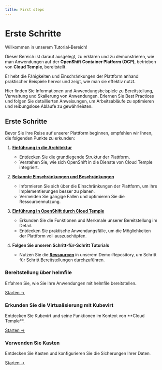 ```yaml
---
title: First steps
---
```


# Erste Schritte

Willkommen in unserem Tutorial-Bereich!

Dieser Bereich ist darauf ausgelegt, zu erklären und zu demonstrieren, wie man Anwendungen auf der **OpenShift Container Platform (OCP)**, betrieben von **Cloud Temple**, bereitstellt.

Er hebt die Fähigkeiten und Einschränkungen der Plattform anhand praktischer Beispiele hervor und zeigt, wie man sie effektiv nutzt.

Hier finden Sie Informationen und Anwendungsbeispiele zu Bereitstellung, Verwaltung und Skalierung von Anwendungen. Erlernen Sie Best Practices und folgen Sie detaillierten Anweisungen, um Arbeitsabläufe zu optimieren und reibungslose Abläufe zu gewährleisten.

## Erste Schritte

Bevor Sie Ihre Reise auf unserer Plattform beginnen, empfehlen wir Ihnen, die folgenden Punkte zu erkunden:

1. [**Einführung in die Architektur**](../concepts.md#architecture-générale-de-la-plateforme)
   - Entdecken Sie die grundlegende Struktur der Plattform.
   - Verstehen Sie, wie sich OpenShift in die Dienste von Cloud Temple integriert.

2. [**Bekannte Einschränkungen und Beschränkungen**](../concepts.md#limites-actuelles-de-loffre-redhat-openshift-en-environnement-secnumcloud)
   - Informieren Sie sich über die Einschränkungen der Plattform, um Ihre Implementierungen besser zu planen.
   - Vermeiden Sie gängige Fallen und optimieren Sie die Ressourcennutzung.

3. [**Einführung in OpenShift durch Cloud Temple**](../quickstart.md)
   - Erkunden Sie die Funktionen und Merkmale unserer Bereitstellung im Detail.
   - Entdecken Sie praktische Anwendungsfälle, um die Möglichkeiten der Plattform voll auszuschöpfen.

4. **Folgen Sie unseren Schritt-für-Schritt Tutorials**
   - Nutzen Sie die [**Ressourcen**](https://github.com/Cloud-Temple/product-openshift-how-to/tree/main) in unserem Demo-Repository, um Schritt für Schritt Bereitstellungen durchzuführen.

<div class="card-grid">
  <div class="card">
    <h3>Bereitstellung über helmfile</h3>
    <p>Erfahren Sie, wie Sie Ihre Anwendungen mit helmfile bereitstellen.</p>
    <a href="./deploy-through-helmfile" class="card-link">Starten &rarr;</a>
  </div>
  <div class="card">
    <h3>Erkunden Sie die Virtualisierung mit Kubevirt</h3>
    <p>Entdecken Sie Kubevirt und seine Funktionen im Kontext von **Cloud Temple**.</p>
    <a href="./deploy-vm-with-kubevirt" class="card-link">Starten &rarr;</a>
  </div>
  <div class="card">
    <h3>Verwenden Sie Kasten</h3>
    <p>Entdecken Sie Kasten und konfigurieren Sie die Sicherungen Ihrer Daten.</p>
    <a href="./using-kasten" class="card-link">Starten &rarr;</a>
  </div>
</div>
